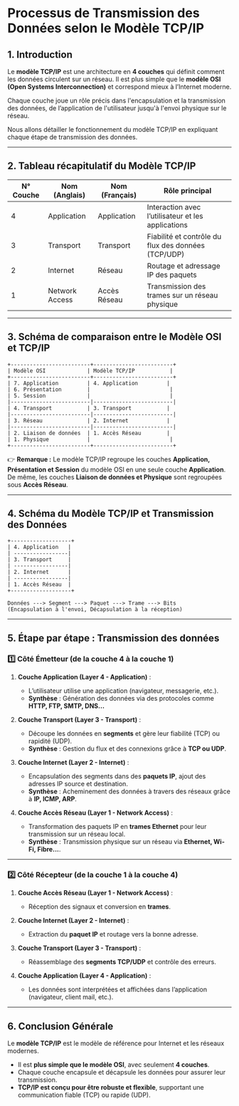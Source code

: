# Processus de Transmission des Données selon le Modèle TCP/IP

## 1. Introduction
Le **modèle TCP/IP** est une architecture en **4 couches** qui définit comment les données circulent sur un réseau. Il est plus simple que le **modèle OSI (Open Systems Interconnection)** et correspond mieux à l’Internet moderne. 

Chaque couche joue un rôle précis dans l'encapsulation et la transmission des données, de l’application de l'utilisateur jusqu'à l'envoi physique sur le réseau.

Nous allons détailler le fonctionnement du modèle TCP/IP en expliquant chaque étape de transmission des données.

---

## 2. Tableau récapitulatif du Modèle TCP/IP

| **N° Couche** | **Nom (Anglais)** | **Nom (Français)** | **Rôle principal** |
|--------------|------------------|-----------------|-------------------------|
| 4 | Application | Application | Interaction avec l’utilisateur et les applications |
| 3 | Transport | Transport | Fiabilité et contrôle du flux des données (TCP/UDP) |
| 2 | Internet | Réseau | Routage et adressage IP des paquets |
| 1 | Network Access | Accès Réseau | Transmission des trames sur un réseau physique |

---

## 3. Schéma de comparaison entre le Modèle OSI et TCP/IP

```
+-------------------------+-------------------------+
| Modèle OSI             | Modèle TCP/IP           |
+-------------------------+-------------------------+
| 7. Application         | 4. Application         |
| 6. Présentation        |                         |
| 5. Session             |                         |
|-------------------------|-------------------------|
| 4. Transport           | 3. Transport           |
|-------------------------|-------------------------|
| 3. Réseau              | 2. Internet            |
|-------------------------|-------------------------|
| 2. Liaison de données  | 1. Accès Réseau        |
| 1. Physique            |                         |
+-------------------------+-------------------------+
```

👉 **Remarque :** Le modèle TCP/IP regroupe les couches **Application, Présentation et Session** du modèle OSI en une seule couche **Application**. De même, les couches **Liaison de données et Physique** sont regroupées sous **Accès Réseau**.

---

## 4. Schéma du Modèle TCP/IP et Transmission des Données

```
+-------------------+
| 4. Application   |
| -----------------|
| 3. Transport     |
| -----------------|
| 2. Internet      |
| -----------------|
| 1. Accès Réseau  |
+-------------------+

Données ---> Segment ---> Paquet ---> Trame ---> Bits
(Encapsulation à l'envoi, Décapsulation à la réception)
```

---

## 5. Étape par étape : Transmission des données

### **1️⃣ Côté Émetteur (de la couche 4 à la couche 1)**

1. **Couche Application (Layer 4 - Application)** :
   - L’utilisateur utilise une application (navigateur, messagerie, etc.).
   - **Synthèse** : Génération des données via des protocoles comme **HTTP, FTP, SMTP, DNS...**

2. **Couche Transport (Layer 3 - Transport)** :
   - Découpe les données en **segments** et gère leur fiabilité (TCP) ou rapidité (UDP).
   - **Synthèse** : Gestion du flux et des connexions grâce à **TCP ou UDP**.

3. **Couche Internet (Layer 2 - Internet)** :
   - Encapsulation des segments dans des **paquets IP**, ajout des adresses IP source et destination.
   - **Synthèse** : Acheminement des données à travers des réseaux grâce à **IP, ICMP, ARP**.

4. **Couche Accès Réseau (Layer 1 - Network Access)** :
   - Transformation des paquets IP en **trames Ethernet** pour leur transmission sur un réseau local.
   - **Synthèse** : Transmission physique sur un réseau via **Ethernet, Wi-Fi, Fibre...**.

---

### **2️⃣ Côté Récepteur (de la couche 1 à la couche 4)**

1. **Couche Accès Réseau (Layer 1 - Network Access)** :
   - Réception des signaux et conversion en **trames**.

2. **Couche Internet (Layer 2 - Internet)** :
   - Extraction du **paquet IP** et routage vers la bonne adresse.

3. **Couche Transport (Layer 3 - Transport)** :
   - Réassemblage des **segments TCP/UDP** et contrôle des erreurs.

4. **Couche Application (Layer 4 - Application)** :
   - Les données sont interprétées et affichées dans l’application (navigateur, client mail, etc.).

---

## 6. Conclusion Générale
Le **modèle TCP/IP** est le modèle de référence pour Internet et les réseaux modernes.

- Il est **plus simple que le modèle OSI**, avec seulement **4 couches**.
- Chaque couche encapsule et décapsule les données pour assurer leur transmission.
- **TCP/IP est conçu pour être robuste et flexible**, supportant une communication fiable (TCP) ou rapide (UDP).

